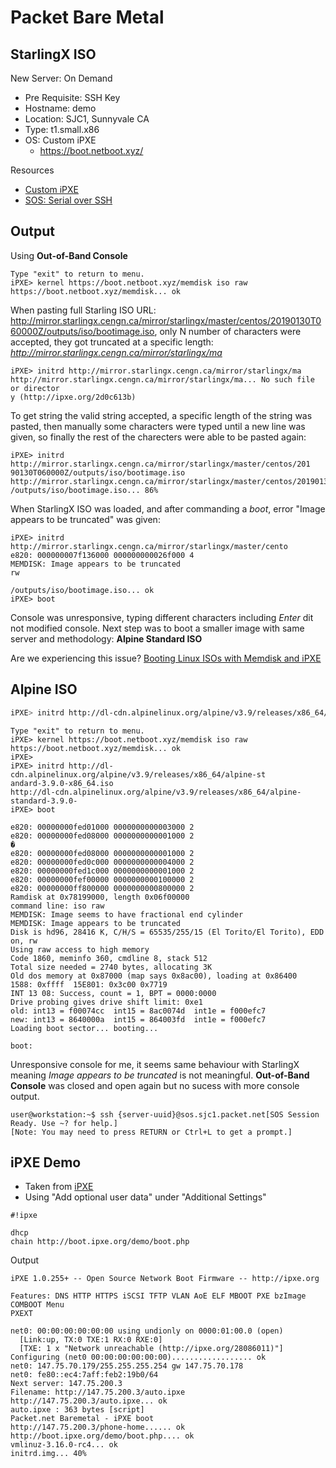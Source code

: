 # Packet Bare Metal

## StarlingX ISO

New Server: On Demand

- Pre Requisite: SSH Key
- Hostname: demo
- Location: SJC1, Sunnyvale CA
- Type: t1.small.x86
- OS: Custom iPXE
  - https://boot.netboot.xyz/
  
Resources

- [Custom iPXE](https://support.packet.com/kb/articles/custom-ipxe)
- [SOS: Serial over SSH](https://support.packet.com/kb/articles/sos-serial-over-ssh)

## Output

Using __Out-of-Band Console__

```
Type "exit" to return to menu.                                                  
iPXE> kernel https://boot.netboot.xyz/memdisk iso raw                           
https://boot.netboot.xyz/memdisk... ok                                          
```

When pasting full Starling ISO URL:
http://mirror.starlingx.cengn.ca/mirror/starlingx/master/centos/20190130T060000Z/outputs/iso/bootimage.iso, only N number of characters were accepted, they got truncated at a specific length:
_http://mirror.starlingx.cengn.ca/mirror/starlingx/ma_

```
iPXE> initrd http://mirror.starlingx.cengn.ca/mirror/starlingx/ma               
http://mirror.starlingx.cengn.ca/mirror/starlingx/ma... No such file or director
y (http://ipxe.org/2d0c613b)
```

To get string the valid string accepted, a specific length of the string was pasted, then manually some characters were typed until a new line was given, so finally the rest of the charecters were able to be pasted again:

```
iPXE> initrd http://mirror.starlingx.cengn.ca/mirror/starlingx/master/centos/201
90130T060000Z/outputs/iso/bootimage.iso                                         
http://mirror.starlingx.cengn.ca/mirror/starlingx/master/centos/20190130T060000Z
/outputs/iso/bootimage.iso... 86%                    
```

When StarlingX ISO was loaded, and after commanding a _boot_, error "Image appears to be truncated" was given:

```
iPXE> initrd http://mirror.starlingx.cengn.ca/mirror/starlingx/master/cento     
e820: 000000007f136000 000000000026f000 4                                       
MEMDISK: Image appears to be truncated                                      rw  
                                                                                
/outputs/iso/bootimage.iso... ok                                                
iPXE> boot                          
```

Console was unresponsive, typing different characters including _Enter_ dit not modified console. Next step was to boot a smaller image with same server and methodology: __Alpine Standard ISO__

Are we experiencing this issue? [Booting Linux ISOs with Memdisk and iPXE](https://www.reversengineered.com/2016/01/07/booting-linux-isos-with-memdisk-and-ipxe/)

## Alpine ISO

```sh
iPXE> initrd http://dl-cdn.alpinelinux.org/alpine/v3.9/releases/x86_64/alpine-standard-3.9.0-x86_64.iso
```

```
Type "exit" to return to menu.                                                  
iPXE> kernel https://boot.netboot.xyz/memdisk iso raw                           
https://boot.netboot.xyz/memdisk... ok                                          
iPXE>                                                                           
iPXE> initrd http://dl-cdn.alpinelinux.org/alpine/v3.9/releases/x86_64/alpine-st
andard-3.9.0-x86_64.iso                                                         
http://dl-cdn.alpinelinux.org/alpine/v3.9/releases/x86_64/alpine-standard-3.9.0-
iPXE> boot
```

```
e820: 00000000fed01000 0000000000003000 2                                       
e820: 00000000fed08000 0000000000001000 2                                       �
e820: 00000000fed08000 0000000000001000 2                                       
e820: 00000000fed0c000 0000000000004000 2                                       
e820: 00000000fed1c000 0000000000001000 2                                       
e820: 00000000fef00000 0000000000100000 2                                       
e820: 00000000ff800000 0000000000800000 2                                       
Ramdisk at 0x78199000, length 0x06f00000                                        
command line: iso raw                                                           
MEMDISK: Image seems to have fractional end cylinder                              
MEMDISK: Image appears to be truncated                                          
Disk is hd96, 28416 K, C/H/S = 65535/255/15 (El Torito/El Torito), EDD on, rw     
Using raw access to high memory                                                 
Code 1860, meminfo 360, cmdline 8, stack 512                                       
Total size needed = 2740 bytes, allocating 3K                                   
Old dos memory at 0x87000 (map says 0x8ac00), loading at 0x86400                
1588: 0xffff  15E801: 0x3c00 0x7719                                               
INT 13 08: Success, count = 1, BPT = 0000:0000                                  
Drive probing gives drive shift limit: 0xe1                                       
old: int13 = f00074cc  int15 = 8ac0074d  int1e = f000efc7                       
new: int13 = 8640000a  int15 = 864003fd  int1e = f000efc7                         
Loading boot sector... booting...                                                                                                                                 

boot:                                                                           
```

Unresponsive console for me, it seems same behaviour with StarlingX meaning _Image appears to be truncated_ is not meaningful. __Out-of-Band Console__ was closed and open again but no sucess with more console output.

```
user@workstation:~$ ssh {server-uuid}@sos.sjc1.packet.net[SOS Session Ready. Use ~? for help.]
[Note: You may need to press RETURN or Ctrl+L to get a prompt.]
```

## iPXE Demo

- Taken from [iPXE](http://ipxe.org/scripting)
- Using "Add optional user data" under "Additional Settings"

```
#!ipxe

dhcp
chain http://boot.ipxe.org/demo/boot.php
```

Output

```
iPXE 1.0.255+ -- Open Source Network Boot Firmware -- http://ipxe.org           
                                                                                
Features: DNS HTTP HTTPS iSCSI TFTP VLAN AoE ELF MBOOT PXE bzImage COMBOOT Menu 
PXEXT                                                                           
                                                                                
net0: 00:00:00:00:00:00 using undionly on 0000:01:00.0 (open)                   
  [Link:up, TX:0 TXE:1 RX:0 RXE:0]                                              
  [TXE: 1 x "Network unreachable (http://ipxe.org/28086011)"]                   
Configuring (net0 00:00:00:00:00:00).................. ok                       
net0: 147.75.70.179/255.255.255.254 gw 147.75.70.178                            
net0: fe80::ec4:7aff:feb2:19b0/64                                               
Next server: 147.75.200.3                                                       
Filename: http://147.75.200.3/auto.ipxe                                         
http://147.75.200.3/auto.ipxe... ok                                             
auto.ipxe : 363 bytes [script]                                                  
Packet.net Baremetal - iPXE boot                                                
http://147.75.200.3/phone-home...... ok                                         
http://boot.ipxe.org/demo/boot.php.... ok                                       
vmlinuz-3.16.0-rc4... ok                                                        
initrd.img... 40%                                                              
```
